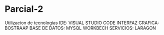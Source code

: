 # Parcial-2
Utilizacion de tecnologias
IDE: VISUAL STUDIO CODE
INTERFAZ GRAFICA: BOSTRAAP
BASE DE DATOS: MYSQL WORKBECH
SERVICIOS: LARAGON
